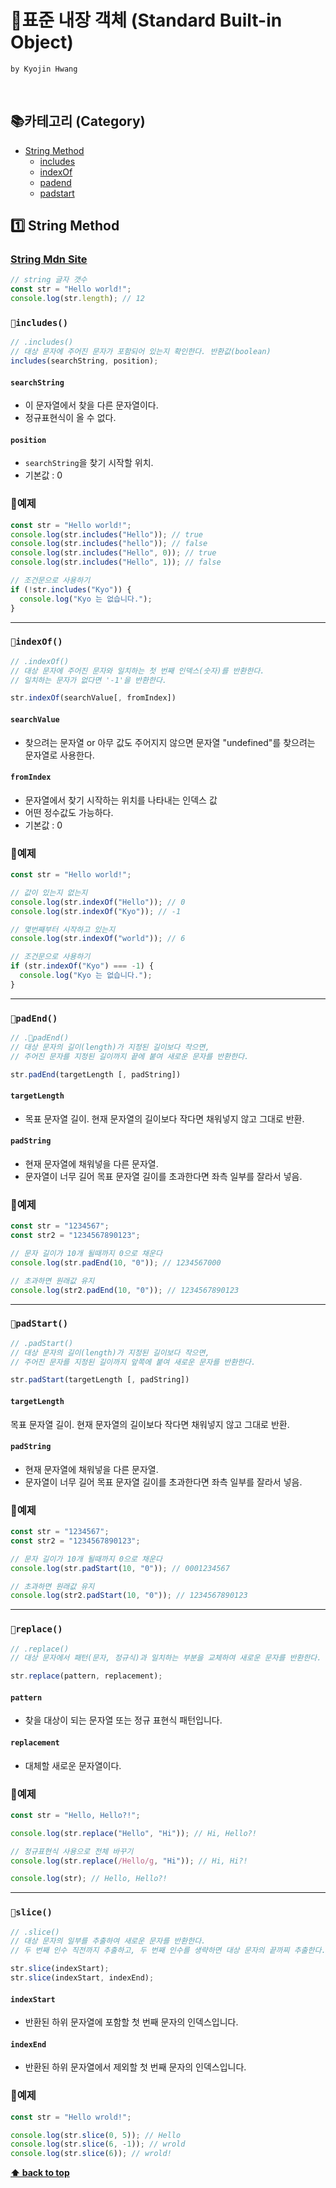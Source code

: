 # 💼표준 내장 객체 (Standard Built-in Object)

`by Kyojin Hwang`

<br/>

## 📚카테고리 (Category)

- [String Method](#1%EF%B8%8F⃣-string-method)
  - [includes](#includes)
  - [indexOf](#indexOf)
  - [padend](#padend)
  - [padstart](#padstart)

## 1️⃣ String Method

### <a href="https://developer.mozilla.org/ko/docs/Web/JavaScript/Reference/Global_Objects/String">String Mdn Site</a>

```javascript
// string 글자 갯수
const str = "Hello world!";
console.log(str.length); // 12
```

### `📌includes()`

```javascript
// .includes()
// 대상 문자에 주어진 문자가 포함되어 있는지 확인한다. 반환값(boolean)
includes(searchString, position);
```

#### `searchString`

- 이 문자열에서 찾을 다른 문자열이다.
- 정규표현식이 올 수 없다.

#### `position`

- `searchString`을 찾기 시작할 위치.
- 기본값 : 0

### 🎇예제

```javascript
const str = "Hello world!";
console.log(str.includes("Hello")); // true
console.log(str.includes("hello")); // false
console.log(str.includes("Hello", 0)); // true
console.log(str.includes("Hello", 1)); // false

// 조건문으로 사용하기
if (!str.includes("Kyo")) {
  console.log("Kyo 는 없습니다.");
}
```

<hr/>

### `📌indexOf()`

```javascript
// .indexOf()
// 대상 문자에 주어진 문자와 일치하는 첫 번째 인덱스(숫자)를 반환한다.
// 일치하는 문자가 없다면 '-1'을 반환한다.

str.indexOf(searchValue[, fromIndex])
```

#### `searchValue`

- 찾으려는 문자열 or 아무 값도 주어지지 않으면 문자열 "undefined"를 찾으려는 문자열로 사용한다.

#### `fromIndex`

- 문자열에서 찾기 시작하는 위치를 나타내는 인덱스 값
- 어떤 정수값도 가능하다.
- 기본값 : 0

### 🎇예제

```javascript
const str = "Hello world!";

// 값이 있는지 없는지
console.log(str.indexOf("Hello")); // 0
console.log(str.indexOf("Kyo")); // -1

// 몇번째부터 시작하고 있는지
console.log(str.indexOf("world")); // 6

// 조건문으로 사용하기
if (str.indexOf("Kyo") === -1) {
  console.log("Kyo 는 없습니다.");
}
```

<hr/>

### `📌padEnd()`

```javascript
// .📌padEnd()
// 대상 문자의 길이(length)가 지정된 길이보다 작으면,
// 주어진 문자를 지정된 길이까지 끝에 붙여 새로운 문자를 반환한다.

str.padEnd(targetLength [, padString])
```

#### `targetLength`

- 목표 문자열 길이. 현재 문자열의 길이보다 작다면 채워넣지 않고 그대로 반환.

#### `padString`

- 현재 문자열에 채워넣을 다른 문자열.
- 문자열이 너무 길어 목표 문자열 길이를 초과한다면 좌측 일부를 잘라서 넣음.

### 🎇예제

```javascript
const str = "1234567";
const str2 = "1234567890123";

// 문자 길이가 10개 될때까지 0으로 채운다
console.log(str.padEnd(10, "0")); // 1234567000

// 초과하면 원래값 유지
console.log(str2.padEnd(10, "0")); // 1234567890123
```

<hr/>

### `📌padStart()`

```javascript
// .padStart()
// 대상 문자의 길이(length)가 지정된 길이보다 작으면,
// 주어진 문자를 지정된 길이까지 앞쪽에 붙여 새로운 문자를 반환한다.

str.padStart(targetLength [, padString])
```

#### `targetLength`

목표 문자열 길이. 현재 문자열의 길이보다 작다면 채워넣지 않고 그대로 반환.

#### `padString`

- 현재 문자열에 채워넣을 다른 문자열.
- 문자열이 너무 길어 목표 문자열 길이를 초과한다면 좌측 일부를 잘라서 넣음.

### 🎇예제

```javascript
const str = "1234567";
const str2 = "1234567890123";

// 문자 길이가 10개 될때까지 0으로 채운다
console.log(str.padStart(10, "0")); // 0001234567

// 초과하면 원래값 유지
console.log(str2.padStart(10, "0")); // 1234567890123
```

<hr/>

### `📌replace()`

```javascript
// .replace()
// 대상 문자에서 패턴(문자, 정규식)과 일치하는 부분을 교체하여 새로운 문자를 반환한다.

str.replace(pattern, replacement);
```

#### `pattern`

- 찾을 대상이 되는 문자열 또는 정규 표현식 패턴입니다.

#### `replacement`

- 대체할 새로운 문자열이다.

### 🎇예제

```javascript
const str = "Hello, Hello?!";

console.log(str.replace("Hello", "Hi")); // Hi, Hello?!

// 정규표현식 사용으로 전체 바꾸기
console.log(str.replace(/Hello/g, "Hi")); // Hi, Hi?!

console.log(str); // Hello, Hello?!
```

<hr/>

### `📌slice()`

```javascript
// .slice()
// 대상 문자의 일부를 추출하여 새로운 문자를 반환한다.
// 두 번째 인수 직전까지 추출하고, 두 번째 인수를 생략하면 대상 문자의 끝까찌 추출한다.

str.slice(indexStart);
str.slice(indexStart, indexEnd);
```

#### `indexStart`

- 반환된 하위 문자열에 포함할 첫 번째 문자의 인덱스입니다.

#### `indexEnd`

- 반환된 하위 문자열에서 제외할 첫 번째 문자의 인덱스입니다.

### 🎇예제

```javascript
const str = "Hello wrold!";

console.log(str.slice(0, 5)); // Hello
console.log(str.slice(6, -1)); // wrold
console.log(str.slice(6)); // wrold!
```

**[⬆ back to top](#카테고리-category)**
<br/>
